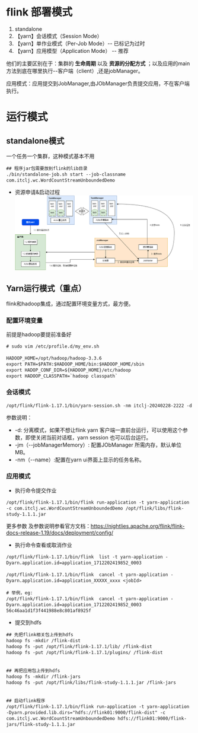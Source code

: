# flink 部署模式

1. standalone
2. 【yarn】会话模式（Session Mode）
3. 【yarn】单作业模式（Per-Job Mode）-- 已标记为过时
4. 【yarn】应用模型（Application Mode） -- 推荐

他们的主要区别在于：集群的 **生命周期** 以及 **资源的分配方式** ；以及应用的main方法到底在哪里执行--客户端（client）,还是jobManager。

应用模式：应用提交到JobManager,由JObManager负责提交应用，不在客户端执行。

# 运行模式
## standalone模式

一个任务一个集群，这种模式基本不用
````shell
## 程序jar包需要放到flink的lib目录
./bin/standalone-job.sh start --job-classname com.itclj.wc.WordCountStreamUnboundedDemo
````
- 资源申请&启动过程
![资源申请&启动过程](../imgs/flink运行时模式-standalone会话模式.drawio.png)

## Yarn运行模式（重点）
flink和hadoop集成，通过配置环境变量方式，最方便。

### 配置环境变量
前提是hadoop要提前准备好
````shell
# sudo vim /etc/profile.d/my_env.sh

HADOOP_HOME=/opt/hadoop/hadoop-3.3.6
export PATH=$PATH:$HADOOP_HOME/bin:$HADOOP_HOME/sbin
export HADOP_CONF_DIR=${HADOOP_HOME}/etc/hadoop
export HADOOP_CLASSPATH=`hadoop classpath`
````

###  会话模式

```shell
/opt/flink/flink-1.17.1/bin/yarn-session.sh -nm itclj-20240228-2222 -d 
```
参数说明：
- -d: 分离模式，如果不想让flink yarn 客户端一直前台运行，可以使用这个参数，即使关闭当前对话框，yarn session 也可以后台运行。
- -jm（--jobManagerMemory）: 配置JObManager 所需内存，默认单位 MB。
- -nm（--name）:配置在yarn ui界面上显示的任务名称。

###  应用模式

- 执行命令提交作业
```shell
/opt/flink/flink-1.17.1/bin/flink run-application -t yarn-application -c com.itclj.wc.WordCountStreamUnboundedDemo /opt/flink/libs/flink-study-1.1.1.jar

```

更多参数 及参数说明参看官方文档：https://nightlies.apache.org/flink/flink-docs-release-1.19/docs/deployment/config/

- 执行命令查看或取消作业
```shell
/opt/flink/flink-1.17.1/bin/flink  list -t yarn-application -Dyarn.application.id=application_1712202419852_0003	

/opt/flink/flink-1.17.1/bin/flink  cancel -t yarn-application -Dyarn.application.id=application_XXXXX_xxxx <jobId>

# 举例，eg:
/opt/flink/flink-1.17.1/bin/flink  cancel -t yarn-application -Dyarn.application.id=application_1712202419852_0003 56c46aa1d1f3f441988e8c801af8925f

```

- 提交到hdfs
```shell
## 先把flink相关包上传到hdfs
hadoop fs -mkdir /flink-dist
hadoop fs -put /opt/flink/flink-1.17.1/lib/ /flink-dist
hadoop fs -put /opt/flink/flink-1.17.1/plugins/ /flink-dist


## 再把应用包上传到hdfs
hadoop fs -mkdir /flink-jars
hadoop fs -put /opt/flink/libs/flink-study-1.1.1.jar /flink-jars


## 启动flink程序
/opt/flink/flink-1.17.1/bin/flink run-application -t yarn-application -Dyarn.provided.lib.dirs="hdfs://flink01:9000/flink-dist" -c com.itclj.wc.WordCountStreamUnboundedDemo hdfs://flink01:9000/flink-jars/flink-study-1.1.1.jar
```